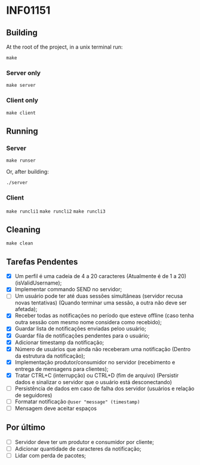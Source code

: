 # INF01151

## Building

At the root of the project, in a unix terminal run:

`make`

### Server only

`make server`

### Client only

`make client`

## Running

### Server

`make runser`

Or, after building:

`./server`

### Client

`make runcli1`
`make runcli2`
`make runcli3`

## Cleaning

`make clean`

## Tarefas Pendentes

- [x] Um perfil é uma cadeia de 4 a 20 caracteres (Atualmente é de 1 a 20) (isValidUsername);
- [x] Implementar commando SEND no servidor;
- [ ] Um usuário pode ter até duas sessões simultâneas (servidor recusa novas tentativas) (Quando terminar uma sessão, a outra não deve ser afetada);
- [x] Receber todas as notificações no período que esteve offline (caso tenha outra sessão com mesmo nome considera como recebido);
- [x] Guardar lista de notificações enviadas peloo usuário;
- [x] Guardar fila de notificações pendentes para o usuário;
- [x] Adicionar timestamp da notificação;
- [x] Número de usuários que ainda não receberam uma notificação (Dentro da estrutura da notificação);
- [x] Implementação produtor/consumidor no servidor (recebimento e entrega de mensagens para clientes);
- [x] Tratar CTRL+C (interrupção) ou CTRL+D (fim de arquivo) (Persistir dados e sinalizar o servidor que o usuário está desconectando)
- [ ] Persistência de dados em caso de falha dos servidor (usuários e relação de seguidores)
- [ ] Formatar notificação `@user "message" (timestamp)`
- [ ] Mensagem deve aceitar espaços

## Por último

- [ ] Servidor deve ter um produtor e consumidor por cliente;
- [ ] Adicionar quantidade de caracteres da notificação;
- [ ] Lidar com perda de pacotes;
